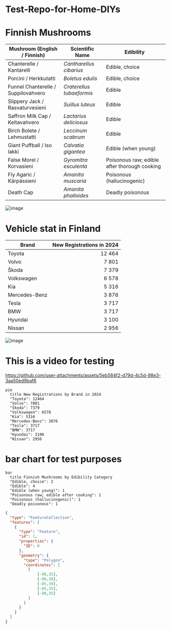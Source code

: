 # Test-Repo-for-Home-DIYs


# Finnish Mushrooms
| Mushroom (English / Finnish)               | Scientific Name          | Edibility                                |
|--------------------------------------------|--------------------------|------------------------------------------|
| Chanterelle / Kantarelli                   | *Cantharellus cibarius*  | Edible, choice                           |
| Porcini / Herkkutatti                      | *Boletus edulis*         | Edible, choice                           |
| Funnel Chanterelle / Suppilovahvero        | *Craterellus tubaeformis*| Edible                                   |
| Slippery Jack / Rasvaturvesieni            | *Suillus luteus*         | Edible                                   |
| Saffron Milk Cap / Keltavahvero            | *Lactarius deliciosus*   | Edible                                   |
| Birch Bolete / Lehmustatti                 | *Leccinum scabrum*       | Edible                                   |
| Giant Puffball / Iso lakki                 | *Calvatia gigantea*      | Edible (when young)                      |
| False Morel / Korvasieni                   | *Gyromitra esculenta*    | Poisonous raw; edible after thorough cooking |
| Fly Agaric / Kärpässieni                   | *Amanita muscaria*       | Poisonous (hallucinogenic)               |
| Death Cap                                  | *Amanita phalloides*     | Deadly poisonous                        |



![image](https://github.com/user-attachments/assets/4b1a5179-5ec6-4f26-8165-09c5508c8998)

# Vehicle stat in Finland

| Brand             | New Registrations in 2024 |
|-------------------|---------------------------:|
| Toyota            | 12 464                     |
| Volvo             |  7 801                     |
| Škoda             |  7 379                     |
| Volkswagen        |  6 578                     |
| Kia               |  5 316                     |
| Mercedes-Benz     |  3 876                     |
| Tesla             |  3 717                     |
| BMW               |  3 717                     |
| Hyundai           |  3 100                     |
| Nissan            |  2 956                     |


![image](https://github.com/user-attachments/assets/28cd6033-765d-4961-9d31-d68a62b11ab2)


# This is a video for testing 

https://github.com/user-attachments/assets/5eb584f2-d79d-4c5d-98e3-3aa50ed9baf6

```mermaid
pie
  title New Registrations by Brand in 2024
  "Toyota": 12464
  "Volvo": 7801
  "Škoda": 7379
  "Volkswagen": 6578
  "Kia": 5316
  "Mercedes-Benz": 3876
  "Tesla": 3717
  "BMW": 3717
  "Hyundai": 3100
  "Nissan": 2956
```
# bar chart for test purposes

```mermaid
bar
  title Finnish Mushrooms by Edibility Category
  "Edible, choice": 2
  "Edible": 4
  "Edible (when young)": 1
  "Poisonous raw; edible after cooking": 1
  "Poisonous (hallucinogenic)": 1
  "Deadly poisonous": 1
```

```geojson
{
  "type": "FeatureCollection",
  "features": [
    {
      "type": "Feature",
      "id": 1,
      "properties": {
        "ID": 0
      },
      "geometry": {
        "type": "Polygon",
        "coordinates": [
          [
              [-90,35],
              [-90,30],
              [-85,30],
              [-85,35],
              [-90,35]
          ]
        ]
      }
    }
  ]
}
```

